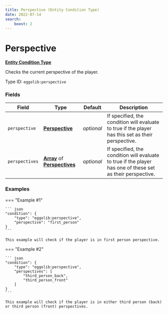 ```yaml
---
title: Perspective (Entity Condition Type)
date: 2022-07-14
search:
    boost: 2
---
```


#   Perspective

[**Entity Condition Type**][1]

Checks the current perspective of the player.

Type ID: `eggolib:perspective`


### Fields

Field | Type | Default | Description
------|------|---------|------------
`perspective` | [**Perspective**][2] | *optional* | If specified, the condition will evaluate to true if the player has this set as their perspective.
`perspectives` | [**Array**][3] of [**Perspectives**][2] | *optional* | If specified, the condition will evaluate to true if the player has one of these set as their perspective.


### Examples

=== "Example #1"

    ``` json
    "condition": {
        "type": "eggolib:perspective",
        "perspective": "first_person"
    }
    ```

    This example will check if the player is in first person perspective.


=== "Example #2"

    ``` json
    "condition": {
        "type": "eggolib:perspective",
        "perspectives": [
            "third_person_back",
            "third_person_front"
        ]
    }
    ```

    This example will check if the player is in either third person (back) or third person (front) perspectives.



[1]: ../entity_condition_types.md
[2]: ../data_types/perspective.md
[3]: https://origins.readthedocs.io/en/latest/types/data_types/array
